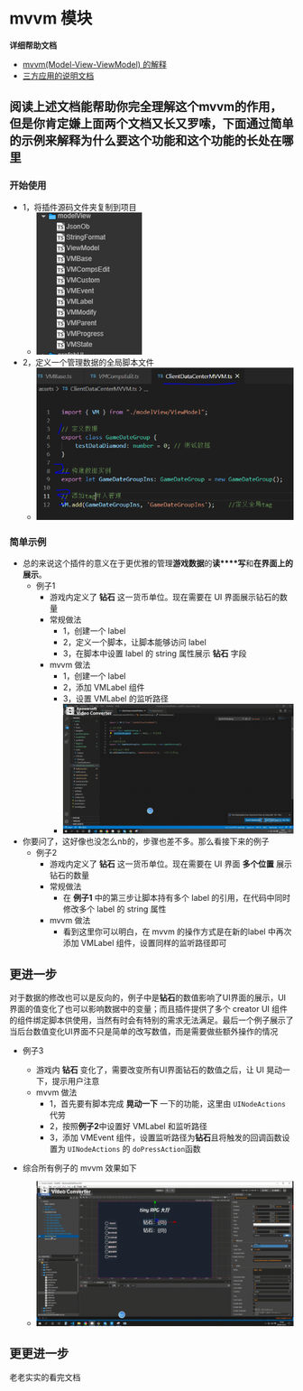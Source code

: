 # mvvm 模块

**详细帮助文档**
- [mvvm(Model-View-ViewModel) 的解释](https://baike.baidu.com/item/MVVM/96310?fr=aladdin)
- [三方应用的说明文档](https://github.com/wsssheep/cocos_creator_mvvm_tools/blob/master/docs/MvvmInfo.md)

## 阅读上述文档能帮助你完全理解这个mvvm的作用，但是你肯定嫌上面两个文档又长又罗嗦，下面通过简单的示例来解释为什么要这个功能和这个功能的长处在哪里

### 开始使用

- 1，将插件源码文件夹复制到项目
  - ![预览效果](img/mvvmSourceCode.PNG)
- 2，定义一个管理数据的全局脚本文件
  - ![预览效果](img/newTsFile.PNG)

### 简单示例

- 总的来说这个插件的意义在于更优雅的管理**游戏数据**的**读****写**和**在界面上的展示**。
  - 例子1
    - 游戏内定义了 **钻石** 这一货币单位。现在需要在 UI 界面展示钻石的数量
    - 常规做法
      - 1，创建一个 label
      - 2，定义一个脚本，让脚本能够访问 label
      - 3，在脚本中设置 label 的 string 属性展示 **钻石** 字段
    - mvvm 做法
      - 1，创建一个 label
      - 2，添加 VMLabel 组件
      - 3，设置 VMLabel 的监听路径
      - ![预览效果](img/mvvmLabel.gif)
- 你要问了，这好像也没怎么nb的，步骤也差不多。那么看接下来的例子
  - 例子2
    - 游戏内定义了 **钻石** 这一货币单位。现在需要在 UI 界面 **多个位置** 展示钻石的数量
    - 常规做法
      - 在 **例子1** 中的第三步让脚本持有多个 label 的引用，在代码中同时修改多个 label 的 string 属性
    - mvvm 做法
      - 看到这里你可以明白，在 mvvm 的操作方式是在新的label 中再次添加 VMLabel 组件，设置同样的监听路径即可

## 更进一步

对于数据的修改也可以是反向的，例子中是**钻石**的数值影响了UI界面的展示，UI界面的值变化了也可以影响数据中的变量；而且插件提供了多个 creator UI 组件的组件绑定脚本供使用，当然有时会有特别的需求无法满足。最后一个例子展示了当后台数值变化UI界面不只是简单的改写数值，而是需要做些额外操作的情况

- 例子3
  - 游戏内 **钻石** 变化了，需要改变所有UI界面钻石的数值之后，让 UI 晃动一下，提示用户注意
  - mvvm 做法
    - 1，首先要有脚本完成 **晃动一下** 一下的功能，这里由 ```UINodeActions``` 代劳
    - 2，按照**例子2**中设置好 VMLabel 和监听路径
    - 3，添加 VMEvent 组件，设置监听路径为**钻石**且将触发的回调函数设置为 ```UINodeActions``` 的 ```doPressAction```函数

- 综合所有例子的 mvvm 效果如下
  - ![预览效果](img/allMvvmDemo.gif)

## 更更进一步

老老实实的看完文档